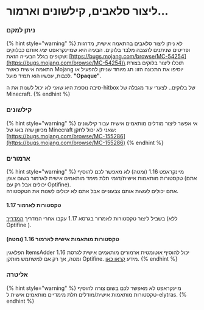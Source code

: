 # ליצור סלאבים, קילשונים וארמור...

### ניתן למקם

{% hint style="warning" %}
לא ניתן ליצור סלאבים בהתאמה אישית, מדרגות ופריטים שניתנים להצבה מלבד בלוקים. הבעיה היא שמיינקראפט יציג אותם כבלוקים שקופים בגלל הבעייה הזאת: [https://bugs.mojang.com/browse/MC-54254](https://bugs.mojang.com/browse/MC-54254)\
תוכלו ליצור בלוקים בצורת התאמה אישית כאשר Mojang יוסיפו את התכונה הזו: תג מיוחד שניתן להפעיל או לכבות, עכשיו הוא תמיד פועל. **"Opaque"**.

סיבה נוספת היא שאני לא יכול לשנות את ה-hitbox של בלוקים.. לצערי עוד מגבלה של Minecraft.
{% endhint %}

### קילשונים

{% hint style="warning" %}
אי אפשר ליצור מודלים מותאמים אישית עבור קילשונים מכיוון שזה באג של Minecraft שאני לא יכול לתקן: [https://bugs.mojang.com/browse/MC-155286](https://bugs.mojang.com/browse/MC-155286)
{% endhint %}

### ארמורים

{% hint style="warning" %}
מיינקראפט 1.16 (ומטה) לא מאפשר לכם להוסיף טקסטורות מותאמות אישית/דגמי תלת מימד מותאמים אישית לארמור בשום אופן (אתם יכולים אבל רק עם Optifine).\
אתם יכולים לעשות אותם צבעוניים אבל אתם לא יכולים לשנות את הטקסטורה.

#### טקסטורות לארמור 1.17

בשביל ליצור טקסטורות לאמרור בגרסא 1.17 עקבו אחרי המדריך [המדריך](../../plugin-usage/advanced/armors/texture.md) (ללא Optifine ).

#### טקסטורות מותאמות אישית לארמור 1.16 (ומטה)

הפלאגין ItemsAdder יכול להוסיף אוטומטית ארמורים מותאמים אישית לגרסת 1.16 ומטה, אך רק אם למשתמש מותקן Optifine. מידע [קראו כאן](../../plugin-usage/advanced/armors/texture.md).
{% endhint %}

### אליטרה

{% hint style="warning" %}
מיינקראפט לא מאפשר לכם בשום צורה להוסיף טקסטורות מותאמות אישית/מודלים תלת מימדיים מותאמים אישית ל-elytras.
{% endhint %}

